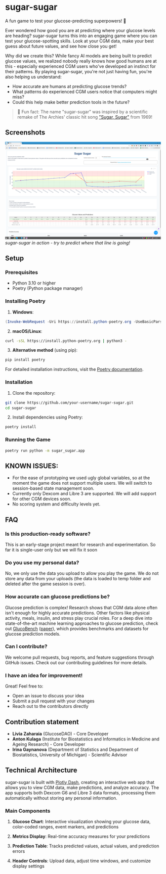 # sugar-sugar
A fun game to test your glucose-predicting superpowers! 🎯

Ever wondered how good you are at predicting where your glucose levels are heading? sugar-sugar turns this into an engaging game where you can test your glucose-spotting skills. Look at your CGM data, make your best guess about future values, and see how close you get!

Why did we create this? While fancy AI models are being built to predict glucose values, we realized nobody really knows how good humans are at this - especially experienced CGM users who've developed an instinct for their patterns. By playing sugar-sugar, you're not just having fun, you're also helping us understand:
- How accurate are humans at predicting glucose trends?
- What patterns do experienced CGM users notice that computers might miss?
- Could this help make better prediction tools in the future?

> 🎵 Fun fact: The name "sugar-sugar" was inspired by a scientific remake of The Archies' classic hit song ["Sugar, Sugar"](https://www.youtube.com/watch?v=jJvAL-iiLnQ) from 1969!

## Screenshots
![Game Interface](images/screenshot.png)
*sugar-sugar in action - try to predict where that line is going!*

## Setup

### Prerequisites
- Python 3.10 or higher
- Poetry (Python package manager)

### Installing Poetry
1. **Windows**:
```powershell
(Invoke-WebRequest -Uri https://install.python-poetry.org -UseBasicParsing).Content | python -
```

2. **macOS/Linux**:
```bash
curl -sSL https://install.python-poetry.org | python3 -
```

3. **Alternative method** (using pip):
```bash
pip install poetry
```

For detailed installation instructions, visit the [Poetry documentation](https://python-poetry.org/docs/#installation).

### Installation
1. Clone the repository:
```bash
git clone https://github.com/your-username/sugar-sugar.git
cd sugar-sugar
```

2. Install dependencies using Poetry:
```bash
poetry install
```

### Running the Game
```bash
poetry run python -m sugar_sugar.app
```

## KNOWN ISSUES:

- For the ease of prototyping we used ugly global variables, so at the moment the game does not support multiple users. We will switch to session-based state management soon.
- Currently only Dexcom and Libre 3 are supported. We will add support for other CGM devices soon.
- No scoring system and difficulty levels yet.

## FAQ

### Is this production-ready software?
This is an early-stage project meant for research and experimentation. So far it is single-user only but we will fix it soon

### Do you use my personal data?
No, we only use the data you upload to allow you play the game. We do not store any data from your uploads (the data is loaded to temp folder and deleted after the game session is over).

### How accurate can glucose predictions be?
Glucose prediction is complex! Research shows that CGM data alone often isn't enough for highly accurate predictions. Other factors like physical activity, meals, insulin, and stress play crucial roles. For a deep dive into state-of-the-art machine learning approaches to glucose prediction, check out [GlucoBench](https://github.com/IrinaStatsLab/GlucoBench) ([paper](https://arxiv.org/abs/2410.05780)), which provides benchmarks and datasets for glucose prediction models.

### Can I contribute?
We welcome pull requests, bug reports, and feature suggestions through GitHub issues. Check out our contributing guidelines for more details.

### I have an idea for improvement!
Great! Feel free to:
- Open an issue to discuss your idea
- Submit a pull request with your changes
- Reach out to the contributors directly

## Contribution statement
- **Livia Zaharaia** (GlucoseDAO) - Core Developer
- **Anton Kulaga** (Institute for Biostatistics and Informatics in Medicine and Ageing Research) - Core Developer
- **Irina Gaynanova** (Department of Statistics and Department of Biostatistics, University of Michigan) - Scientific Advisor

## Technical Architecture

sugar-sugar is built with [Plotly Dash](https://dash.plotly.com/), creating an interactive web app that allows you to view CGM data, make predictions, and analyze accuracy. The app supports both Dexcom G6 and Libre 3 data formats, processing them automatically without storing any personal information.

### Main Components

1. **Glucose Chart**: Interactive visualization showing your glucose data, color-coded ranges, event markers, and predictions

2. **Metrics Display**: Real-time accuracy measures for your predictions

3. **Prediction Table**: Tracks predicted values, actual values, and prediction errors

4. **Header Controls**: Upload data, adjust time windows, and customize display settings